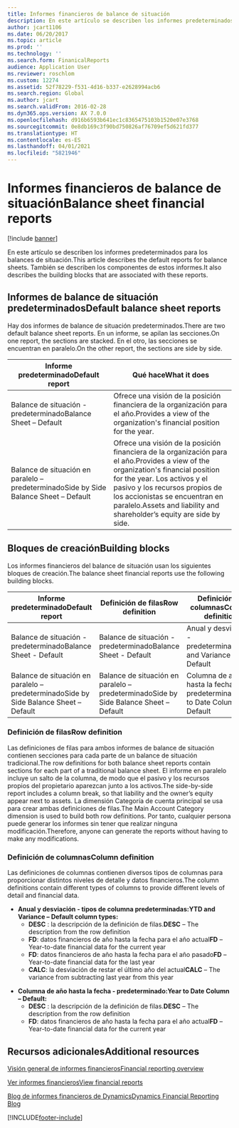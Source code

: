```yaml
---
title: Informes financieros de balance de situación
description: En este artículo se describen los informes predeterminados para los balances de situación. También se describen los componentes de estos informes.
author: jcart1106
ms.date: 06/20/2017
ms.topic: article
ms.prod: ''
ms.technology: ''
ms.search.form: FinanicalReports
audience: Application User
ms.reviewer: roschlom
ms.custom: 12274
ms.assetid: 52f78229-f531-4d16-b337-e2628994acb6
ms.search.region: Global
ms.author: jcart
ms.search.validFrom: 2016-02-28
ms.dyn365.ops.version: AX 7.0.0
ms.openlocfilehash: d916b6593b641ec1c8365475103b1520e07e3768
ms.sourcegitcommit: 0e8db169c3f90bd750826af76709ef5d621fd377
ms.translationtype: HT
ms.contentlocale: es-ES
ms.lasthandoff: 04/01/2021
ms.locfileid: "5821946"
---
```

# <a name="balance-sheet-financial-reports"></a><span data-ttu-id="eb472-104">Informes financieros de balance de situación</span><span class="sxs-lookup"><span data-stu-id="eb472-104">Balance sheet financial reports</span></span>

[!include [banner](../includes/banner.md)]

<span data-ttu-id="eb472-105">En este artículo se describen los informes predeterminados para los balances de situación.</span><span class="sxs-lookup"><span data-stu-id="eb472-105">This article describes the default reports for balance sheets.</span></span> <span data-ttu-id="eb472-106">También se describen los componentes de estos informes.</span><span class="sxs-lookup"><span data-stu-id="eb472-106">It also describes the building blocks that are associated with these reports.</span></span> 

<a name="default-balance-sheet-reports"></a><span data-ttu-id="eb472-107">Informes de balance de situación predeterminados</span><span class="sxs-lookup"><span data-stu-id="eb472-107">Default balance sheet reports</span></span>
-----------------------------

<span data-ttu-id="eb472-108">Hay dos informes de balance de situación predeterminados.</span><span class="sxs-lookup"><span data-stu-id="eb472-108">There are two default balance sheet reports.</span></span> <span data-ttu-id="eb472-109">En un informe, se apilan las secciones.</span><span class="sxs-lookup"><span data-stu-id="eb472-109">On one report, the sections are stacked.</span></span> <span data-ttu-id="eb472-110">En el otro, las secciones se encuentran en paralelo.</span><span class="sxs-lookup"><span data-stu-id="eb472-110">On the other report, the sections are side by side.</span></span>

| <span data-ttu-id="eb472-111">Informe predeterminado</span><span class="sxs-lookup"><span data-stu-id="eb472-111">Default report</span></span>                       | <span data-ttu-id="eb472-112">Qué hace</span><span class="sxs-lookup"><span data-stu-id="eb472-112">What it does</span></span>                                                                                                                           |
|--------------------------------------|----------------------------------------------------------------------------------------------------------------------------------------|
| <span data-ttu-id="eb472-113">Balance de situación - predeterminado</span><span class="sxs-lookup"><span data-stu-id="eb472-113">Balance Sheet – Default</span></span>              | <span data-ttu-id="eb472-114">Ofrece una visión de la posición financiera de la organización para el año.</span><span class="sxs-lookup"><span data-stu-id="eb472-114">Provides a view of the organization's financial position for the year.</span></span>                                                                 |
| <span data-ttu-id="eb472-115">Balance de situación en paralelo – predeterminado</span><span class="sxs-lookup"><span data-stu-id="eb472-115">Side by Side Balance Sheet – Default</span></span> | <span data-ttu-id="eb472-116">Ofrece una visión de la posición financiera de la organización para el año.</span><span class="sxs-lookup"><span data-stu-id="eb472-116">Provides a view of the organization's financial position for the year.</span></span> <span data-ttu-id="eb472-117">Los activos y el pasivo y los recursos propios de los accionistas se encuentran en paralelo.</span><span class="sxs-lookup"><span data-stu-id="eb472-117">Assets and liability and shareholder’s equity are side by side.</span></span> |

## <a name="building-blocks"></a><span data-ttu-id="eb472-118">Bloques de creación</span><span class="sxs-lookup"><span data-stu-id="eb472-118">Building blocks</span></span>
<span data-ttu-id="eb472-119">Los informes financieros del balance de situación usan los siguientes bloques de creación.</span><span class="sxs-lookup"><span data-stu-id="eb472-119">The balance sheet financial reports use the following building blocks.</span></span>

| <span data-ttu-id="eb472-120">Informe predeterminado</span><span class="sxs-lookup"><span data-stu-id="eb472-120">Default report</span></span>                       | <span data-ttu-id="eb472-121">Definición de filas</span><span class="sxs-lookup"><span data-stu-id="eb472-121">Row definition</span></span>                       | <span data-ttu-id="eb472-122">Definición de columnas</span><span class="sxs-lookup"><span data-stu-id="eb472-122">Column definition</span></span>             |
|--------------------------------------|--------------------------------------|-------------------------------|
| <span data-ttu-id="eb472-123">Balance de situación - predeterminado</span><span class="sxs-lookup"><span data-stu-id="eb472-123">Balance Sheet - Default</span></span>              | <span data-ttu-id="eb472-124">Balance de situación - predeterminado</span><span class="sxs-lookup"><span data-stu-id="eb472-124">Balance Sheet - Default</span></span>              | <span data-ttu-id="eb472-125">Anual y desviación - predeterminado</span><span class="sxs-lookup"><span data-stu-id="eb472-125">YTD and Variance - Default</span></span>    |
| <span data-ttu-id="eb472-126">Balance de situación en paralelo – predeterminado</span><span class="sxs-lookup"><span data-stu-id="eb472-126">Side by Side Balance Sheet – Default</span></span> | <span data-ttu-id="eb472-127">Balance de situación en paralelo – predeterminado</span><span class="sxs-lookup"><span data-stu-id="eb472-127">Side by Side Balance Sheet – Default</span></span> | <span data-ttu-id="eb472-128">Columna de año hasta la fecha - predeterminado</span><span class="sxs-lookup"><span data-stu-id="eb472-128">Year to Date Column - Default</span></span> |

### <a name="row-definition"></a><span data-ttu-id="eb472-129">Definición de filas</span><span class="sxs-lookup"><span data-stu-id="eb472-129">Row definition</span></span>

<span data-ttu-id="eb472-130">Las definiciones de filas para ambos informes de balance de situación contienen secciones para cada parte de un balance de situación tradicional.</span><span class="sxs-lookup"><span data-stu-id="eb472-130">The row definitions for both balance sheet reports contain sections for each part of a traditional balance sheet.</span></span> <span data-ttu-id="eb472-131">El informe en paralelo incluye un salto de la columna, de modo que el pasivo y los recursos propios del propietario aparezcan junto a los activos.</span><span class="sxs-lookup"><span data-stu-id="eb472-131">The side-by-side report includes a column break, so that liability and the owner’s equity appear next to assets.</span></span> <span data-ttu-id="eb472-132">La dimensión Categoría de cuenta principal se usa para crear ambas definiciones de filas.</span><span class="sxs-lookup"><span data-stu-id="eb472-132">The Main Account Category dimension is used to build both row definitions.</span></span> <span data-ttu-id="eb472-133">Por tanto, cualquier persona puede generar los informes sin tener que realizar ninguna modificación.</span><span class="sxs-lookup"><span data-stu-id="eb472-133">Therefore, anyone can generate the reports without having to make any modifications.</span></span>

### <a name="column-definition"></a><span data-ttu-id="eb472-134">Definición de columnas</span><span class="sxs-lookup"><span data-stu-id="eb472-134">Column definition</span></span>

<span data-ttu-id="eb472-135">Las definiciones de columnas contienen diversos tipos de columnas para proporcionar distintos niveles de detalle y datos financieros.</span><span class="sxs-lookup"><span data-stu-id="eb472-135">The column definitions contain different types of columns to provide different levels of detail and financial data.</span></span>

-   <span data-ttu-id="eb472-136">**Anual y desviación - tipos de columna predeterminadas:**</span><span class="sxs-lookup"><span data-stu-id="eb472-136">**YTD and Variance – Default column types:**</span></span>
    -   <span data-ttu-id="eb472-137">**DESC** : la descripción de la definición de filas.</span><span class="sxs-lookup"><span data-stu-id="eb472-137">**DESC** – The description from the row definition</span></span>
    -   <span data-ttu-id="eb472-138">**FD**: datos financieros de año hasta la fecha para el año actual</span><span class="sxs-lookup"><span data-stu-id="eb472-138">**FD** – Year-to-date financial data for the current year</span></span>
    -   <span data-ttu-id="eb472-139">**FD**: datos financieros de año hasta la fecha para el año pasado</span><span class="sxs-lookup"><span data-stu-id="eb472-139">**FD** – Year-to-date financial data for the last year</span></span>
    -   <span data-ttu-id="eb472-140">**CALC**: la desviación de restar el último año del actual</span><span class="sxs-lookup"><span data-stu-id="eb472-140">**CALC** – The variance from subtracting last year from this year</span></span>

<!-- -->

-   <span data-ttu-id="eb472-141">**Columna de año hasta la fecha - predeterminado:**</span><span class="sxs-lookup"><span data-stu-id="eb472-141">**Year to Date Column – Default:**</span></span>
    -   <span data-ttu-id="eb472-142">**DESC** : la descripción de la definición de filas.</span><span class="sxs-lookup"><span data-stu-id="eb472-142">**DESC** – The description from the row definition</span></span>
    -   <span data-ttu-id="eb472-143">**FD**: datos financieros de año hasta la fecha para el año actual</span><span class="sxs-lookup"><span data-stu-id="eb472-143">**FD** – Year-to-date financial data for the current year</span></span>



<a name="additional-resources"></a><span data-ttu-id="eb472-144">Recursos adicionales</span><span class="sxs-lookup"><span data-stu-id="eb472-144">Additional resources</span></span>
--------

[<span data-ttu-id="eb472-145">Visión general de informes financieros</span><span class="sxs-lookup"><span data-stu-id="eb472-145">Financial reporting overview</span></span>](financial-reporting-getting-started.md)

[<span data-ttu-id="eb472-146">Ver informes financieros</span><span class="sxs-lookup"><span data-stu-id="eb472-146">View financial reports</span></span>](view-financial-reports.md)

[<span data-ttu-id="eb472-147">Blog de informes financieros de Dynamics</span><span class="sxs-lookup"><span data-stu-id="eb472-147">Dynamics Financial Reporting Blog</span></span>](https://blogs.msdn.com/b/dynamics_financial_reporting/)





[!INCLUDE[footer-include](../../includes/footer-banner.md)]